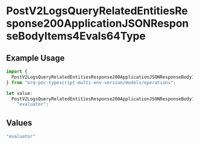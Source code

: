 # PostV2LogsQueryRelatedEntitiesResponse200ApplicationJSONResponseBodyItems4Evals64Type

## Example Usage

```typescript
import {
  PostV2LogsQueryRelatedEntitiesResponse200ApplicationJSONResponseBodyItems4Evals64Type,
} from "orq-poc-typescript-multi-env-version/models/operations";

let value:
  PostV2LogsQueryRelatedEntitiesResponse200ApplicationJSONResponseBodyItems4Evals64Type =
    "evaluator";
```

## Values

```typescript
"evaluator"
```